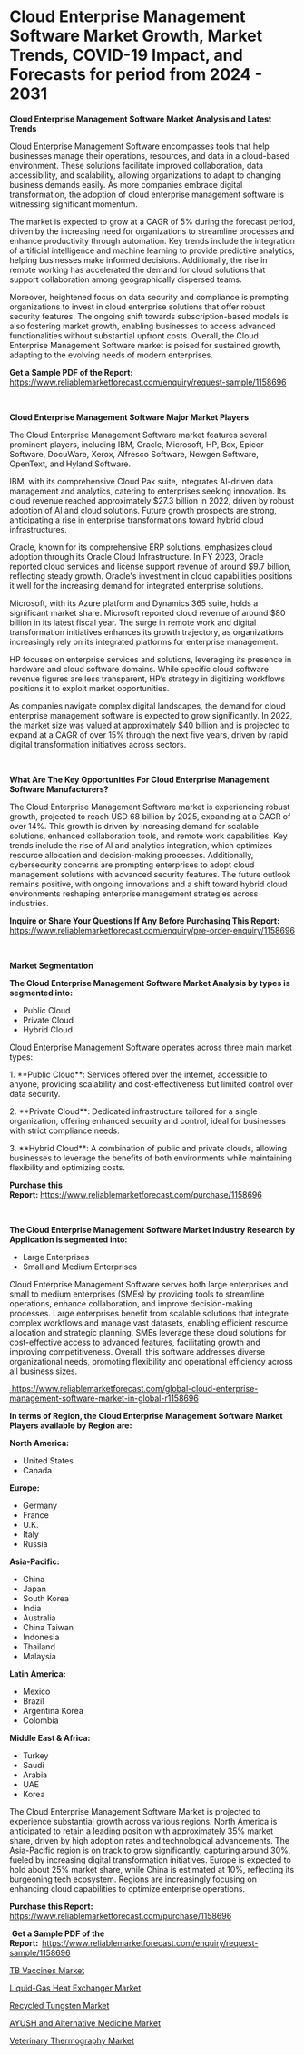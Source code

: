 <p><h1>Cloud Enterprise Management Software Market Growth, Market Trends, COVID-19 Impact, and Forecasts for period from 2024 - 2031</h1></p><p><strong>Cloud Enterprise Management Software Market Analysis and Latest Trends</strong></p>
<p><p>Cloud Enterprise Management Software encompasses tools that help businesses manage their operations, resources, and data in a cloud-based environment. These solutions facilitate improved collaboration, data accessibility, and scalability, allowing organizations to adapt to changing business demands easily. As more companies embrace digital transformation, the adoption of cloud enterprise management software is witnessing significant momentum.</p><p>The market is expected to grow at a CAGR of 5% during the forecast period, driven by the increasing need for organizations to streamline processes and enhance productivity through automation. Key trends include the integration of artificial intelligence and machine learning to provide predictive analytics, helping businesses make informed decisions. Additionally, the rise in remote working has accelerated the demand for cloud solutions that support collaboration among geographically dispersed teams. </p><p>Moreover, heightened focus on data security and compliance is prompting organizations to invest in cloud enterprise solutions that offer robust security features. The ongoing shift towards subscription-based models is also fostering market growth, enabling businesses to access advanced functionalities without substantial upfront costs. Overall, the Cloud Enterprise Management Software market is poised for sustained growth, adapting to the evolving needs of modern enterprises.</p></p>
<p><strong>Get a Sample PDF of the Report:&nbsp;</strong> <a href="https://www.reliablemarketforecast.com/enquiry/request-sample/1158696?utm_campaign=1082&utm_medium=2&utm_source=Github&utm_content=ia&utm_term=05122024&utm_id=cloud-enterprise-management-software">https://www.reliablemarketforecast.com/enquiry/request-sample/1158696</a></p>
<p>&nbsp;</p>
<p><strong>Cloud Enterprise Management Software Major Market Players</strong></p>
<p><p>The Cloud Enterprise Management Software market features several prominent players, including IBM, Oracle, Microsoft, HP, Box, Epicor Software, DocuWare, Xerox, Alfresco Software, Newgen Software, OpenText, and Hyland Software. </p><p>IBM, with its comprehensive Cloud Pak suite, integrates AI-driven data management and analytics, catering to enterprises seeking innovation. Its cloud revenue reached approximately $27.3 billion in 2022, driven by robust adoption of AI and cloud solutions. Future growth prospects are strong, anticipating a rise in enterprise transformations toward hybrid cloud infrastructures.</p><p>Oracle, known for its comprehensive ERP solutions, emphasizes cloud adoption through its Oracle Cloud Infrastructure. In FY 2023, Oracle reported cloud services and license support revenue of around $9.7 billion, reflecting steady growth. Oracle's investment in cloud capabilities positions it well for the increasing demand for integrated enterprise solutions.</p><p>Microsoft, with its Azure platform and Dynamics 365 suite, holds a significant market share. Microsoft reported cloud revenue of around $80 billion in its latest fiscal year. The surge in remote work and digital transformation initiatives enhances its growth trajectory, as organizations increasingly rely on its integrated platforms for enterprise management.</p><p>HP focuses on enterprise services and solutions, leveraging its presence in hardware and cloud software domains. While specific cloud software revenue figures are less transparent, HP’s strategy in digitizing workflows positions it to exploit market opportunities.</p><p>As companies navigate complex digital landscapes, the demand for cloud enterprise management software is expected to grow significantly. In 2022, the market size was valued at approximately $40 billion and is projected to expand at a CAGR of over 15% through the next five years, driven by rapid digital transformation initiatives across sectors.</p></p>
<p>&nbsp;</p>
<p><strong>What Are The Key Opportunities For Cloud Enterprise Management Software Manufacturers?</strong></p>
<p><p>The Cloud Enterprise Management Software market is experiencing robust growth, projected to reach USD 68 billion by 2025, expanding at a CAGR of over 14%. This growth is driven by increasing demand for scalable solutions, enhanced collaboration tools, and remote work capabilities. Key trends include the rise of AI and analytics integration, which optimizes resource allocation and decision-making processes. Additionally, cybersecurity concerns are prompting enterprises to adopt cloud management solutions with advanced security features. The future outlook remains positive, with ongoing innovations and a shift toward hybrid cloud environments reshaping enterprise management strategies across industries.</p></p>
<p><strong>Inquire or Share Your Questions If Any Before Purchasing This Report:</strong> <a href="https://www.reliablemarketforecast.com/enquiry/pre-order-enquiry/1158696?utm_campaign=1082&utm_medium=2&utm_source=Github&utm_content=ia&utm_term=05122024&utm_id=cloud-enterprise-management-software">https://www.reliablemarketforecast.com/enquiry/pre-order-enquiry/1158696</a></p>
<p>&nbsp;</p>
<p><strong>Market Segmentation</strong></p>
<p><strong>The Cloud Enterprise Management Software Market Analysis by types is segmented into:</strong></p>
<p><ul><li>Public Cloud</li><li>Private Cloud</li><li>Hybrid Cloud</li></ul></p>
<p><p>Cloud Enterprise Management Software operates across three main market types: </p><p>1. **Public Cloud**: Services offered over the internet, accessible to anyone, providing scalability and cost-effectiveness but limited control over data security.</p><p>  </p><p>2. **Private Cloud**: Dedicated infrastructure tailored for a single organization, offering enhanced security and control, ideal for businesses with strict compliance needs. </p><p>3. **Hybrid Cloud**: A combination of public and private clouds, allowing businesses to leverage the benefits of both environments while maintaining flexibility and optimizing costs.</p></p>
<p><strong>Purchase this Report:&nbsp;</strong><a href="https://www.reliablemarketforecast.com/purchase/1158696?utm_campaign=1082&utm_medium=2&utm_source=Github&utm_content=ia&utm_term=05122024&utm_id=cloud-enterprise-management-software">https://www.reliablemarketforecast.com/purchase/1158696</a></p>
<p>&nbsp;</p>
<p><strong>The Cloud Enterprise Management Software Market Industry Research by Application is segmented into:</strong></p>
<p><ul><li>Large Enterprises</li><li>Small and Medium Enterprises</li></ul></p>
<p><p>Cloud Enterprise Management Software serves both large enterprises and small to medium enterprises (SMEs) by providing tools to streamline operations, enhance collaboration, and improve decision-making processes. Large enterprises benefit from scalable solutions that integrate complex workflows and manage vast datasets, enabling efficient resource allocation and strategic planning. SMEs leverage these cloud solutions for cost-effective access to advanced features, facilitating growth and improving competitiveness. Overall, this software addresses diverse organizational needs, promoting flexibility and operational efficiency across all business sizes.</p></p>
<p><a href="https://www.reliablemarketforecast.com/global-cloud-enterprise-management-software-market-in-global-r1158696?utm_campaign=1082&utm_medium=2&utm_source=Github&utm_content=ia&utm_term=05122024&utm_id=cloud-enterprise-management-software">&nbsp;https://www.reliablemarketforecast.com/global-cloud-enterprise-management-software-market-in-global-r1158696</a></p>
<p><strong>In terms of Region, the Cloud Enterprise Management Software Market Players available by Region are:</strong></p>
<p>
    <p> <strong> North America: </strong>
        <ul>
            <li>United States</li>
            <li>Canada</li>
        </ul>
        </p> 
    <p> <strong> Europe: </strong>
        <ul>
            <li>Germany</li>
            <li>France</li>
            <li>U.K.</li>
            <li>Italy</li>
            <li>Russia</li>
        </ul>
        </p> 
    <p> <strong> Asia-Pacific: </strong>
        <ul>
            <li>China</li>
            <li>Japan</li>
            <li>South Korea</li>
            <li>India</li>
            <li>Australia</li>
            <li>China Taiwan</li>
            <li>Indonesia</li>
            <li>Thailand</li>
            <li>Malaysia</li>
        </ul>
        </p> 
    <p> <strong> Latin America: </strong>
        <ul>
            <li>Mexico</li>
            <li>Brazil</li>
            <li>Argentina Korea</li>
            <li>Colombia</li>
        </ul>
        </p> 
    <p> <strong> Middle East & Africa: </strong>
        <ul>
            <li>Turkey</li>
            <li>Saudi</li>
            <li>Arabia</li>
            <li>UAE</li>
            <li>Korea</li>
        </ul>
    </p>
    </p>
<p><p>The Cloud Enterprise Management Software Market is projected to experience substantial growth across various regions. North America is anticipated to retain a leading position with approximately 35% market share, driven by high adoption rates and technological advancements. The Asia-Pacific region is on track to grow significantly, capturing around 30%, fueled by increasing digital transformation initiatives. Europe is expected to hold about 25% market share, while China is estimated at 10%, reflecting its burgeoning tech ecosystem. Regions are increasingly focusing on enhancing cloud capabilities to optimize enterprise operations.</p></p>
<p><strong>Purchase this Report: </strong><a href="https://www.reliablemarketforecast.com/purchase/1158696?utm_campaign=1082&utm_medium=2&utm_source=Github&utm_content=ia&utm_term=05122024&utm_id=cloud-enterprise-management-software">https://www.reliablemarketforecast.com/purchase/1158696</a></p>
<p>&nbsp;<strong>Get a Sample PDF of the Report:&nbsp;&nbsp;</strong><a href="https://www.reliablemarketforecast.com/enquiry/request-sample/1158696?utm_campaign=1082&utm_medium=2&utm_source=Github&utm_content=ia&utm_term=05122024&utm_id=cloud-enterprise-management-software">https://www.reliablemarketforecast.com/enquiry/request-sample/1158696</a></p>
<p><strong></strong></p>
<p><p><a href="https://www.linkedin.com/pulse/precise-information-tb-vaccines-market-size-share-volume-vcjne?utm_campaign=1082&utm_medium=2&utm_source=Github&utm_content=ia&utm_term=05122024&utm_id=cloud-enterprise-management-software">TB Vaccines Market</a></p><p><a href="https://issuu.com/reportprime-2/docs/liquid-gas-heat-exchanger-market-size-2030.pptx?utm_campaign=1082&utm_medium=2&utm_source=Github&utm_content=ia&utm_term=05122024&utm_id=cloud-enterprise-management-software">Liquid-Gas Heat Exchanger Market</a></p><p><a href="https://issuu.com/reportprime-2/docs/recycled-tungsten-market-size-2030.pptx?utm_campaign=1082&utm_medium=2&utm_source=Github&utm_content=ia&utm_term=05122024&utm_id=cloud-enterprise-management-software">Recycled Tungsten Market</a></p><p><a href="https://github.com/NorbertYates/Market-Research-Report-List-7/blob/main/ayush-and-alternative-medicine-market.md?utm_campaign=1082&utm_medium=2&utm_source=Github&utm_content=ia&utm_term=05122024&utm_id=cloud-enterprise-management-software">AYUSH and Alternative Medicine Market</a></p><p><a href="https://www.linkedin.com/pulse/global-veterinary-thermography-market-analysis-size-share-revenue-fudhe?utm_campaign=1082&utm_medium=2&utm_source=Github&utm_content=ia&utm_term=05122024&utm_id=cloud-enterprise-management-software">Veterinary Thermography Market</a></p></p>